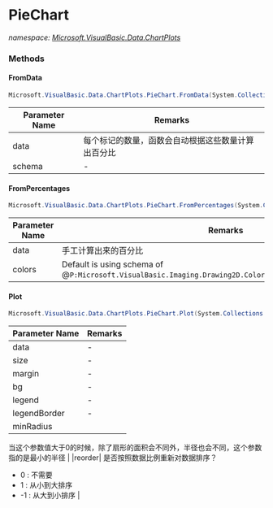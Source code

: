 ﻿# PieChart
_namespace: [Microsoft.VisualBasic.Data.ChartPlots](./index.md)_





### Methods

#### FromData
```csharp
Microsoft.VisualBasic.Data.ChartPlots.PieChart.FromData(System.Collections.Generic.IEnumerable{Microsoft.VisualBasic.ComponentModel.DataSourceModel.NamedValue{System.Int32}},System.String)
```


|Parameter Name|Remarks|
|--------------|-------|
|data|每个标记的数量，函数会自动根据这些数量计算出百分比|
|schema|-|


#### FromPercentages
```csharp
Microsoft.VisualBasic.Data.ChartPlots.PieChart.FromPercentages(System.Collections.Generic.IEnumerable{Microsoft.VisualBasic.ComponentModel.DataSourceModel.NamedValue{System.Double}},System.Drawing.Color[])
```


|Parameter Name|Remarks|
|--------------|-------|
|data|手工计算出来的百分比|
|colors|Default is using schema of @``P:Microsoft.VisualBasic.Imaging.Drawing2D.Colors.OfficeColorThemes.Office2016``|


#### Plot
```csharp
Microsoft.VisualBasic.Data.ChartPlots.PieChart.Plot(System.Collections.Generic.IEnumerable{Microsoft.VisualBasic.Data.ChartPlots.Fractions},System.Drawing.Size,System.Drawing.Size,System.String,System.Boolean,Microsoft.VisualBasic.Imaging.Drawing2D.Vector.Shapes.Border,System.Single,System.Int32)
```


|Parameter Name|Remarks|
|--------------|-------|
|data|-|
|size|-|
|margin|-|
|bg|-|
|legend|-|
|legendBorder|-|
|minRadius|
 当这个参数值大于0的时候，除了扇形的面积会不同外，半径也会不同，这个参数指的是最小的半径
 |
|reorder|
 是否按照数据比例重新对数据排序？
 +  0 : 不需要
 +  1 : 从小到大排序
 + -1 : 从大到小排序 
 |




